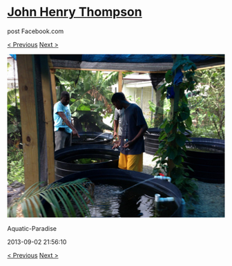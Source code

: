 # [John Henry Thompson](../README.md)
post Facebook.com

[< Previous](2013-09-02-2.md) [Next >](2013-09-02-4.md)

[![](../media/2013-09-02/Aquatic-Paradise-2.jpg)](../README.md)

Aquatic-Paradise

2013-09-02 21:56:10

[< Previous](2013-09-02-2.md) [Next >](2013-09-02-4.md)